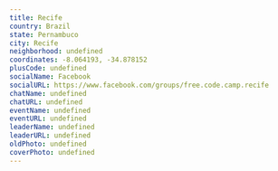```yaml
---
title: Recife
country: Brazil
state: Pernambuco
city: Recife
neighborhood: undefined
coordinates: -8.064193, -34.878152
plusCode: undefined
socialName: Facebook
socialURL: https://www.facebook.com/groups/free.code.camp.recife
chatName: undefined
chatURL: undefined
eventName: undefined
eventURL: undefined
leaderName: undefined
leaderURL: undefined
oldPhoto: undefined
coverPhoto: undefined
---
```

